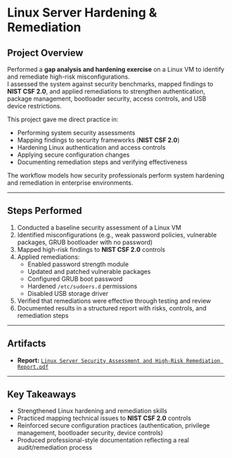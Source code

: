 # Linux Server Hardening & Remediation

## Project Overview

Performed a **gap analysis and hardening exercise** on a Linux VM to identify and remediate high-risk misconfigurations.  
I assessed the system against security benchmarks, mapped findings to **NIST CSF 2.0**, and applied remediations to strengthen authentication, package management, bootloader security, access controls, and USB device restrictions.

This project gave me direct practice in:

- Performing system security assessments
- Mapping findings to security frameworks (**NIST CSF 2.0**)
- Hardening Linux authentication and access controls
- Applying secure configuration changes
- Documenting remediation steps and verifying effectiveness

The workflow models how security professionals perform system hardening and remediation in enterprise environments.

---

## Steps Performed

1. Conducted a baseline security assessment of a Linux VM
2. Identified misconfigurations (e.g., weak password policies, vulnerable packages, GRUB bootloader with no password)
3. Mapped high-risk findings to **NIST CSF 2.0** controls
4. Applied remediations:
   - Enabled password strength module
   - Updated and patched vulnerable packages
   - Configured GRUB boot password
   - Hardened `/etc/sudoers.d` permissions
   - Disabled USB storage driver
5. Verified that remediations were effective through testing and review
6. Documented results in a structured report with risks, controls, and remediation steps

---

## Artifacts

- **Report:** [`Linux Server Security Assessment and High-Risk Remediation Report.pdf`](/Linux-Server-Hardening-Compliance/)

---

## Key Takeaways

- Strengthened Linux hardening and remediation skills
- Practiced mapping technical issues to **NIST CSF 2.0** controls
- Reinforced secure configuration practices (authentication, privilege management, bootloader security, device controls)
- Produced professional-style documentation reflecting a real audit/remediation process
